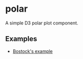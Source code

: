 # polar
A simple D3 polar plot component.

## Examples
 - [Bostock's example](https://bl.ocks.org/mbostock/4583749)
